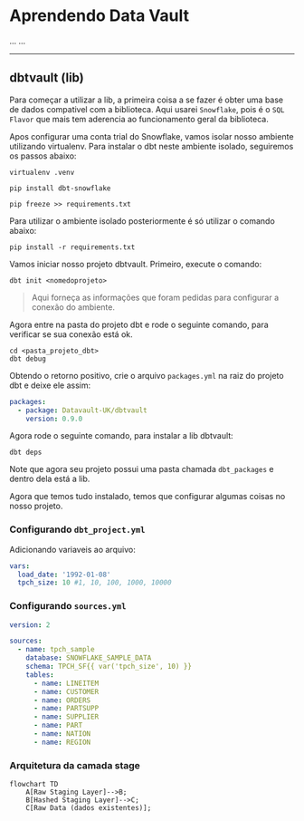 # Aprendendo Data Vault

...
...

___

## dbtvault (lib)

Para começar a utilizar a lib, a primeira coisa a se fazer é obter uma base de dados compativel com a biblioteca. Aqui usarei ``Snowflake``, pois é o ``SQL Flavor`` que mais tem aderencia ao funcionamento geral da biblioteca.

Apos configurar uma conta trial do Snowflake, vamos isolar nosso ambiente utilizando virtualenv. Para instalar o dbt neste ambiente isolado, seguiremos os passos abaixo:

``` shell
virtualenv .venv

pip install dbt-snowflake

pip freeze >> requirements.txt
```

Para utilizar o ambiente isolado posteriormente é só utilizar o comando abaixo:

``` shell
pip install -r requirements.txt
```

Vamos iniciar nosso projeto dbtvault. Primeiro, execute o comando:

``` shell
dbt init <nomedoprojeto>
```
> Aqui forneça as informações que foram pedidas para configurar a conexão do ambiente.

Agora entre na pasta do projeto dbt e rode o seguinte comando, para verificar se sua conexão está ok.

``` shell
cd <pasta_projeto_dbt>
dbt debug
```

Obtendo o retorno positivo, crie o arquivo `packages.yml` na raiz do projeto dbt e deixe ele assim:

``` yml
packages:
  - package: Datavault-UK/dbtvault
    version: 0.9.0
```

Agora rode o seguinte comando, para instalar a lib dbtvault:

``` shell
dbt deps
```

Note que agora seu projeto possui uma pasta chamada `dbt_packages` e dentro dela está a lib.

Agora que temos tudo instalado, temos que configurar algumas coisas no nosso projeto.

### Configurando **``dbt_project.yml``**

Adicionando variaveis ao arquivo:

``` yml
vars:
  load_date: '1992-01-08'
  tpch_size: 10 #1, 10, 100, 1000, 10000
```

### Configurando **``sources.yml``**

``` yml
version: 2

sources:
  - name: tpch_sample
    database: SNOWFLAKE_SAMPLE_DATA
    schema: TPCH_SF{{ var('tpch_size', 10) }}
    tables:
      - name: LINEITEM
      - name: CUSTOMER
      - name: ORDERS
      - name: PARTSUPP
      - name: SUPPLIER
      - name: PART
      - name: NATION
      - name: REGION
```

### Arquitetura da camada stage

```mermaid
flowchart TD
    A[Raw Staging Layer]-->B;
    B[Hashed Staging Layer]-->C;
    C[Raw Data (dados existentes)];
   
```    